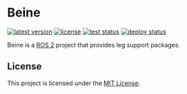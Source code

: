 # Beine

[![latest version](https://img.shields.io/github/v/release/threeal/beine)](https://github.com/threeal/beine/releases/)
[![license](https://img.shields.io/github/license/threeal/beine)](./LICENSE)
[![test status](https://img.shields.io/github/workflow/status/threeal/beine/Build%20and%20Test?label=test)](https://github.com/threeal/beine/actions)
[![deploy status](https://img.shields.io/github/workflow/status/threeal/beine/Deploy%20Debian?label=deploy)](https://github.com/threeal/beine/actions/workflows/deploy-debian.yml)

Beine is a [ROS 2](https://docs.ros.org/en/foxy/index.html) project that provides leg support packages.

## License

This project is licensed under the [MIT License](./LICENSE).
